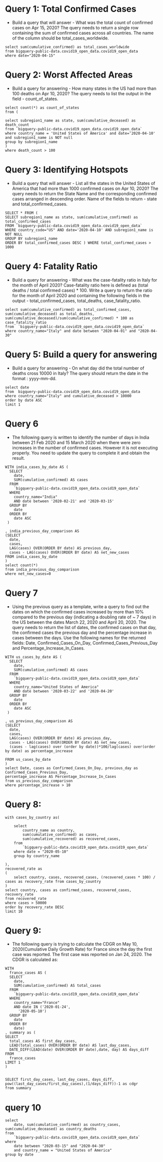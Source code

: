 # Query 1: Total Confirmed Cases

+ Build a query that will answer - What was the total count of confirmed cases on Apr 15, 2020? The query needs to return a single row containing the sum of confirmed cases across all countries. The name of the column should be total_cases_worldwide.

```
select sum(cumulative_confirmed) as total_cases_worldwide
from bigquery-public-data.covid19_open_data.covid19_open_data
where date="2020-04-15"
```

# Query 2: Worst Affected Areas
+ Build a query for answering - How many states in the US had more than 100 deaths on Apr 10, 2020? The query needs to list the output in the field - count_of_states.

```
select count(*) as count_of_states
from (

select subregion1_name as state, sum(cumulative_deceased) as death_count
from `bigquery-public-data.covid19_open_data.covid19_open_data`
where country_name = 'United States of America' and date='2020-04-10'
and subregion1_name is NOT null 
group by subregion1_name
)
where death_count > 100
```

# Query 3: Identifying Hotspots
+ Build a query that will answer - List all the states in the United States of America that had more than 1000 confirmed cases on Apr 10, 2020? The query needs to return the State Name and the corresponding confirmed cases arranged in descending order. Name of the fields to return - state and total_confirmed_cases.

```
SELECT * FROM (
SELECT subregion1_name as state, sum(cumulative_confirmed) as total_confirmed_cases
FROM `bigquery-public-data.covid19_open_data.covid19_open_data`
WHERE country_code="US" AND date='2020-04-10' AND subregion1_name is NOT NULL
GROUP BY subregion1_name
ORDER BY total_confirmed_cases DESC ) WHERE total_confirmed_cases > 1000
```


# Query 4: Fatality Ratio
+ Build a query for answering - What was the case-fatality ratio in Italy for the month of April 2020? Case-fatality ratio here is defined as (total deaths / total confirmed cases) * 100. Write a query to return the ratio for the month of April 2020 and containing the following fields in the output - total_confirmed_cases, total_deaths, case_fatality_ratio.

```
select sum(cumulative_confirmed) as total_confirmed_cases, sum(cumulative_deceased) as total_deaths, 
sum(cumulative_deceased)/sum(cumulative_confirmed) * 100 as case_fatality_ratio
from  `bigquery-public-data.covid19_open_data.covid19_open_data`
where country_name="Italy" and date between "2020-04-01" and "2020-04-30"
```

# Query 5: Build a query for answering
+ Build a query for answering - On what day did the total number of deaths cross 10000 in Italy? The query should return the date in the format : yyyy-mm-dd.

```
select date 
from  bigquery-public-data.covid19_open_data.covid19_open_data
where country_name="Italy" and cumulative_deceased > 10000
order by date ASC
limit 1
```


# Query 6
+ The following query is written to identify the number of days in India between 21 Feb 2020 and 15 March 2020 when there were zero increases in the number of confirmed cases. However it is not executing properly. You need to update the query to complete it and obtain the result.

```
WITH india_cases_by_date AS (
  SELECT
    date,
    SUM(cumulative_confirmed) AS cases
  FROM
    `bigquery-public-data.covid19_open_data.covid19_open_data`
  WHERE
    country_name="India"
    AND date between '2020-02-21' and '2020-03-15'
  GROUP BY
    date
  ORDER BY
    date ASC
 )

, india_previous_day_comparison AS
(SELECT
  date,
  cases,
  LAG(cases) OVER(ORDER BY date) AS previous_day,
  cases - LAG(cases) OVER(ORDER BY date) AS net_new_cases
FROM india_cases_by_date
)
select count(*)
from india_previous_day_comparison
where net_new_cases=0
```





# Query 7
+ Using the previous query as a template, write a query to find out the dates on which the confirmed cases increased by more than 10% compared to the previous day (indicating a doubling rate of ~ 7 days) in the US between the dates March 22, 2020 and April 20, 2020. The query needs to return the list of dates, the confirmed cases on that day, the confirmed cases the previous day and the percentage increase in cases between the days. Use the following names for the returned fields: Date, Confirmed_Cases_On_Day, Confirmed_Cases_Previous_Day and Percentage_Increase_In_Cases.

```
WITH us_cases_by_date AS (
  SELECT
    date,
    SUM(cumulative_confirmed) AS cases
  FROM
    `bigquery-public-data.covid19_open_data.covid19_open_data`
  WHERE
    country_name="United States of America"
    AND date between '2020-03-22' and '2020-04-20'
  GROUP BY
    date
  ORDER BY
    date ASC
 )

, us_previous_day_comparison AS
(SELECT
  date,
  cases,
  LAG(cases) OVER(ORDER BY date) AS previous_day,
  cases - LAG(cases) OVER(ORDER BY date) AS net_new_cases,
  (cases - lag(cases) over (order by date))*100/lag(cases) over(order by date) as percentage_increase

FROM us_cases_by_date
)
select Date, cases as Confirmed_Cases_On_Day, previous_day as Confirmed_Cases_Previous_Day,
percentage_increase AS Percentage_Increase_In_Cases
from us_previous_day_comparison
where percentage_increase > 10
```

# Query 8:

```
with cases_by_country as(

	select 
		country_name as country,
		sum(cumulative_confirmed) as cases,
		sum(cumulative_recovered) as recovered_cases,
	from
		`bigquery-public-data.covid19_open_data.covid19_open_data`
	where date = "2020-05-10"
	group by country_name

),
recovered_rate as 
(
	select country, cases, recovered_cases, (recovered_cases * 100) / cases as recovery_rate from cases_by_country
)
select country, cases as confirmed_cases, recovered_cases, recovery_rate
from recovered_rate
where cases > 50000
order by recovery_rate DESC
limit 10
```

# Query 9: 
+ The following query is trying to calculate the CDGR on May 10, 2020(Cumulative Daily Growth Rate) for France since the day the first case was reported. The first case was reported on Jan 24, 2020. The CDGR is calculated as:


```
WITH
  france_cases AS (
  SELECT
    date,
    SUM(cumulative_confirmed) AS total_cases
  FROM
    `bigquery-public-data.covid19_open_data.covid19_open_data`
  WHERE
    country_name="France"
    AND date IN ('2020-01-24',
      '2020-05-10')
  GROUP BY
    date
  ORDER BY
    date)
, summary as (
SELECT
  total_cases AS first_day_cases,
  LEAD(total_cases) OVER(ORDER BY date) AS last_day_cases,
  DATE_DIFF(LEAD(date) OVER(ORDER BY date),date, day) AS days_diff
FROM
  france_cases
LIMIT 1
)


SELECT first_day_cases, last_day_cases, days_diff, pow((last_day_cases/first_day_cases),(1/days_diff))-1 as cdgr
from summary
```

# query 10

```
select 
	date, sum(cumulative_confirmed) as country_cases, sum(cumulative_deceased) as country_deaths
from
    `bigquery-public-data.covid19_open_data.covid19_open_data`
where
	date between "2020-03-15" and "2020-04-30"
	and country_name = "United States of America"
group by date
```